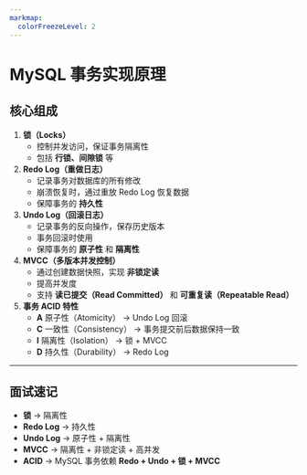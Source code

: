 ```yaml
---
markmap:
  colorFreezeLevel: 2
---
```


# MySQL 事务实现原理

## 核心组成

1. **锁（Locks）**
   - 控制并发访问，保证事务隔离性
   - 包括 **行锁、间隙锁** 等
2. **Redo Log（重做日志）**
   - 记录事务对数据库的所有修改
   - 崩溃恢复时，通过重放 Redo Log 恢复数据
   - 保障事务的 **持久性**
3. **Undo Log（回滚日志）**
   - 记录事务的反向操作，保存历史版本
   - 事务回滚时使用
   - 保障事务的 **原子性** 和 **隔离性**
4. **MVCC（多版本并发控制）**
   - 通过创建数据快照，实现 **非锁定读**
   - 提高并发度
   - 支持 **读已提交（Read Committed）** 和 **可重复读（Repeatable Read）**
5. **事务 ACID 特性**
   - **A** 原子性（Atomicity） → Undo Log 回滚
   - **C** 一致性（Consistency） → 事务提交前后数据保持一致
   - **I** 隔离性（Isolation） → 锁 + MVCC
   - **D** 持久性（Durability） → Redo Log

---

## 面试速记

- **锁** → 隔离性
- **Redo Log** → 持久性
- **Undo Log** → 原子性 + 隔离性
- **MVCC** → 隔离性 + 非锁定读 + 高并发
- **ACID** → MySQL 事务依赖 **Redo + Undo + 锁 + MVCC**
